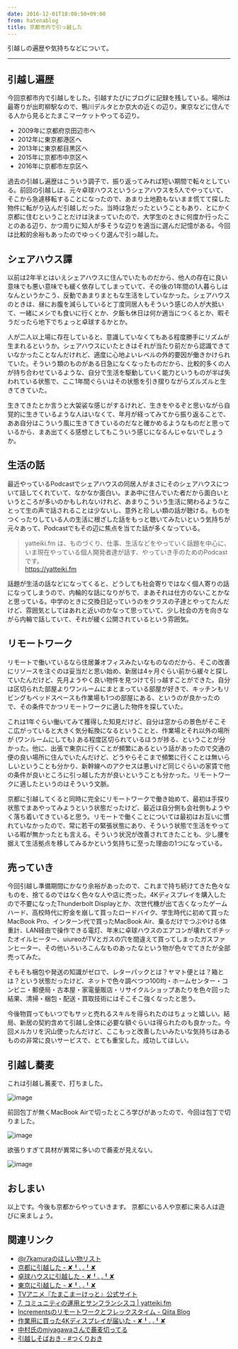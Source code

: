```yaml
---
date: 2016-12-01T18:08:50+09:00
from: hatenablog
title: 京都市内で引っ越した
---
```


<p>引越しの遍歴や気持ちなどについて。</p>

<hr>

<h2>引越し遍歴</h2>

<p>今回京都市内で引越しをした。引越すたびにブログに記録を残している。場所は最寄りが出町柳駅なので、鴨川デルタとか京大の近くの辺り。東京などに住んでる人から見るとたまこマーケットやってる辺り。</p>

<ul>
<li>2009年に京都府京田辺市へ</li>
<li>2012年に東京都港区へ</li>
<li>2013年に東京都目黒区へ</li>
<li>2015年に京都市中京区へ</li>
<li>2016年に京都市左京区へ</li>
</ul>


<p>過去の引越し遍歴はこういう調子で、振り返ってみれば短い期間で転々としている。前回の引越しは、元々卓球ハウスというシェアハウスを5人でやっていて、そこから急遽移転することになったので、あまり土地勘もないまま慌てて探した物件に転がり込んだ引越しだった。当時は急だったということもあり、とにかく京都に住むということだけは決まっていたので、大学生のときに何度か行ったことのある辺り、かつ周りに知人が多そうな辺りを適当に選んだ記憶がある。今回は比較的余裕もあったのでゆっくり選んで引っ越した。</p>

<h2>シェアハウス譚</h2>

<p>以前は2年半とはいえシェアハウスに住んでいたものだから、他人の存在に良い意味でも悪い意味でも緩く依存してしまっていて、その後の1年間の1人暮らしはなんというかこう、反動であまりまともな生活をしていなかった。シェアハウスのときは、昼にお腹を減らしていると丁度同居人もそういう感じの人が大抵いて、一緒にメシでも食いに行くとか、夕飯も休日は何か適当につくるとか、暇そうだったら地下でちょっと卓球するかとか。</p>

<p>人が二人以上場に存在していると、意識していなくてもある程度勝手にリズムが生まれるというか。シェアハウスにいたときはそれが当たり前だから認識できていなかったことなんだけれど、適度に心地よいレベルの外的要因が働きかけられていた。そういう類のものがある日急になくなったものだから、比較的多くの人が持ち合わせているような、自分で生活を駆動していく能力というものが半ば失われている状態で、ここ1年間ぐらいはその状態を引き摺りながらズルズルと生きてきていた。</p>

<p>生きてきたとか言うと大袈裟な感じがするけれど、生きをやるぞと思いながら自覚的に生きているような人はいなくて、年月が経ってみてから振り返ることで、ああ自分はこういう風に生きてきているのだなと確かめるようなものだと思っているから、まあ出てくる感想としてもこういう感じになるんじゃないでしょうか。</p>

<h2>生活の話</h2>

<p>最近やっているPodcastでシェアハウスの同居人がまさにそのシェアハウスについて話してくれていて、なかなか面白い。まあ中に住んでいた者だから面白いというところが多いのかもしれないけれど、あまりこういう生活に関わるようなことって生の声で話されることは少ないし、意外と珍しい類の話が聴ける。ものをつくったりしている人の生活に根ざした話をもっと聴いてみたいという気持ちが元々あって、Podcastでもその辺に焦点を当てた話が多くなっている。</p>

<blockquote><p>yatteiki.fm は、ものづくり、仕事、生活などをやっていく話題を中心に、いま現在やっている個人開発者達が話す、やっていき手のためのPodcastです。<br>
<a href="https://yatteiki.fm">https://yatteiki.fm</a></p></blockquote>

<p>話題が生活の話などになってくると、どうしても社会寄りではなく個人寄りの話になってしまうので、内輪的な話になりがちで、まあそれは仕方のないことかなと思っている。中学のときに交換日記っていうのをクラスの子達とやってたんだけど、雰囲気としてはあれと近いのかなって思っていて、少し社会の方を向きながら内輪で話していて、それが緩く公開されているという雰囲気。</p>

<h2>リモートワーク</h2>

<p>リモートで働いているなら住居兼オフィスみたいなものなのだから、そこの改善にリソースを注ぐのは妥当だと思い始め、新居は4ヶ月ぐらい前から緩々と探していたんだけど、先月ようやく良い物件を見つけて引っ越すことができた。自分は区切られた部屋よりワンルームにまとまっている部屋が好きで、キッチンもリビングもベッドスペースも作業場も1つの部屋にある、というのが良かったので、その条件でかつリモートワークに適した物件を探していた。</p>

<p>これは1年ぐらい働いてみて獲得した知見だけど、自分は窓からの景色がそこそこ広がっていると大きく気分転換になるということと、作業場とそれ以外の場所が (ワンルームにしても) ある程度区切られているほうが捗る、ということが分かった。他に、出張で東京に行くことが頻繁にあるという話があったので交通の便の良い場所に住んでいたんだけど、どうやらそこまで頻繁に行くことは無いらしいということも分かり、新幹線へのアクセスは悪いけど同じぐらいの家賃で他の条件が良いところに引っ越した方が良いということも分かった。リモートワークに適したというのはそういう文脈。</p>

<p>京都に引越してくると同時に完全にリモートワークで働き始めて、最初は手探り状態でまあやってみようという状態だったけど、最近は自分側も会社側もようやく落ち着いてきていると思う。リモートで働くことについては最初はお互いに慣れていなかったので、常に若干の緊張状態にあり、そういう状態で生活をやっている暇が無かったとも言える。そういう状況が改善されてきたことも、少し腰を据えて生活拠点を移してみるかという気持ちに至った理由の1つになっている。</p>

<h2>売っていき</h2>

<p>今回引越し準備期間にかなり余裕があったので、これまで持ち続けてきた色々なものを、捨てるのではなく色々な人や店に売った。4Kディスプレイを購入したので不要になったThunderbolt Displayとか、次世代機が出て古くなったゲームハード、高校時代に貯金を崩して買ったロードバイク、学生時代に初めて買ったMacBook Pro、インターン代で買ったMacBook Air、乗るだけでつぶやける体重計、LAN経由で操作できる電灯、年末に卓球ハウスのエアコンが壊れてポチッたオイルヒーター、uiureoがTVとガスの穴を間違えて買ってしまったガスファンヒーター、その他いろいろこんなものあったなという物が色々でてきたが全部売ってみた。</p>

<p>そもそも梱包や発送の知識がゼロで、レターパックとは？ヤマト便とは？箱とは？という状態だったけど、ネットで色々調べつつ100均・ホームセンター・コンビニ・郵便局・古本屋・家電量販店・リサイクルショップあたりを色々回った結果、清掃・梱包・配送・買取技術にはそこそこ強くなったと思う。</p>

<p>今後物買ってもいつでもサッと売れるスキルを得られたのはちょっと嬉しい。結局、新居の契約含めて引越し全体に必要な額ぐらいは得られたのも良かった。今回メルカリを沢山使ったんだけど、ここもっと改善したいみたいな気持ちはあるものの非常に良いサービスで、とても重宝した。成功してほしい。</p>

<h2>引越し蕎麦</h2>

<p>これは引越し蕎麦で、打ちました。</p>

<p><img src="https://cloud.githubusercontent.com/assets/111689/20651957/4c641c6c-b533-11e6-9b7e-e8d9a0169f2e.JPG" alt="image"></p>

<p>前回包丁が無くMacBook Airで切ったところ学びがあったので、今回は包丁で切りました。</p>

<p><img src="https://cloud.githubusercontent.com/assets/111689/20651976/dbcc5342-b533-11e6-9119-a68d37668c14.jpg" alt="image"></p>

<p>欲張りすぎて具材が異常に多いので蕎麦が見えない。</p>

<p><img src="https://cloud.githubusercontent.com/assets/111689/20651960/66626a60-b533-11e6-8bd5-9ffb2c557548.JPG" alt="image"></p>

<h2>おしまい</h2>

<p>以上です。今後も京都からやっていきます。 京都にいる人や京都に来る人は遊びに来ましょう。</p>

<h2>関連リンク</h2>

<ul>
<li><a href="https://www.amazon.co.jp/gp/registry/wishlist/31WJYTS73D19K">@r7kamuraのほしい物リスト</a></li>
<li><a href="http://r7kamura.hatenablog.com/entry/2015/12/14/211300">京都に引越した - ✘╹◡╹✘</a></li>
<li><a href="http://r7kamura.hatenablog.com/entry/2013/07/02/013533">卓球ハウスに引越した - ✘╹◡╹✘</a></li>
<li><a href="http://r7kamura.hatenablog.com/entry/2012/03/27/000918">東京に引越した - ✘╹◡╹✘</a></li>
<li><a href="http://tamakomarket.com/">TVアニメ『たまこまーけっと』公式サイト</a></li>
<li><a href="https://yatteiki.fm/episode/7">7. コミュニティの運用とサンフランシスコ | yatteiki.fm</a></li>
<li><a href="http://blog.qiita.com/post/153620553965/work-remotely">Incrementsのリモートワークとフレックスタイム - Qiita Blog</a></li>
<li><a href="http://r7kamura.hatenablog.com/entry/2016/07/15/002959">作業用に買った4Kディスプレイが届いた - ✘╹◡╹✘</a></li>
<li><a href="https://www.instagram.com/p/bJOZn7n9mr/">中村氏のmiyagawaさんで蕎麦切ってる</a></li>
<li><a href="http://tsukurioki.hatenablog.com/entry/2016/11/28/152400">引越しそばおき - #つくりおき</a></li>
</ul>

